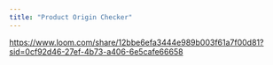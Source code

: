 ```yaml
---
title: "Product Origin Checker"
---
```


https://www.loom.com/share/12bbe6efa3444e989b003f61a7f00d81?sid=0cf92d46-27ef-4b73-a406-6e5cafe66658

